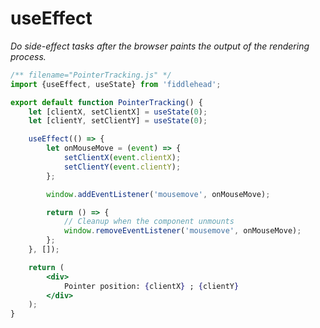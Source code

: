 # useEffect

_Do side-effect tasks after the browser paints the output of the rendering process._

<playground>

```jsx
/** filename="PointerTracking.js" */
import {useEffect, useState} from 'fiddlehead';

export default function PointerTracking() {
    let [clientX, setClientX] = useState(0);
    let [clientY, setClientY] = useState(0);

    useEffect(() => {
        let onMouseMove = (event) => {
            setClientX(event.clientX);
            setClientY(event.clientY);
        };

        window.addEventListener('mousemove', onMouseMove);

        return () => {
            // Cleanup when the component unmounts
            window.removeEventListener('mousemove', onMouseMove);
        };
    }, []);

    return (
        <div>
            Pointer position: {clientX} ; {clientY}
        </div>
    );
}
```

</playground>
